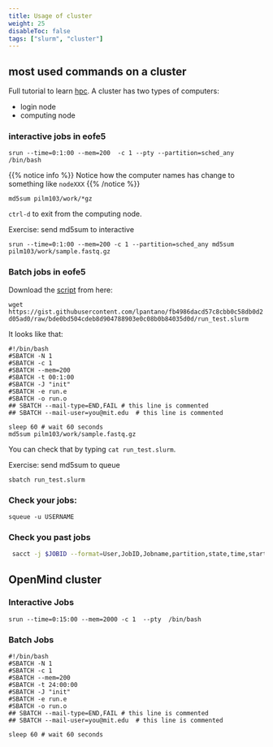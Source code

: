 ```yaml
---
title: Usage of cluster
weight: 25
disableToc: false
tags: ["slurm", "cluster"] 
---
```


## most used commands on a cluster

Full tutorial to learn [hpc](https://epcced.github.io/hpc-intro/010-hpc-concepts/). A cluster has two types of computers:

* login node
* computing node

### interactive jobs in eofe5

```
srun --time=0:1:00 --mem=200  -c 1 --pty --partition=sched_any /bin/bash
```

{{% notice info %}}
Notice how the computer names has change to something like `nodeXXX`
{{% /notice %}}


`md5sum pilm103/work/*gz`

`ctrl-d` to exit from the computing node.

Exercise: send md5sum to interactive

```
srun --time=0:1:00 --mem=200 -c 1 --partition=sched_any md5sum pilm103/work/sample.fastq.gz
```

### Batch jobs in eofe5

Download the [script](https://gist.githubusercontent.com/lpantano/fb4986dacd57c8cbb0c58db0d2d05ad0/raw/bde0bd504cdeb8d904788903e0c08b0b84035d0d/run_test.slurm) from here: 

`wget https://gist.githubusercontent.com/lpantano/fb4986dacd57c8cbb0c58db0d2d05ad0/raw/bde0bd504cdeb8d904788903e0c08b0b84035d0d/run_test.slurm`

It looks like that:

```
#!/bin/bash
#SBATCH -N 1
#SBATCH -c 1
#SBATCH --mem=200
#SBATCH -t 00:1:00
#SBATCH -J "init"
#SBATCH -e run.e
#SBATCH -o run.o
## SBATCH --mail-type=END,FAIL # this line is commented
## SBATCH --mail-user=you@mit.edu  # this line is commented

sleep 60 # wait 60 seconds
md5sum pilm103/work/sample.fastq.gz
```

You can check that by typing `cat run_test.slurm`.

Exercise:  send md5sum to queue

```
sbatch run_test.slurm
```

### Check your jobs:

```
squeue -u USERNAME
```

### Check you past jobs

```bash
 sacct -j $JOBID --format=User,JobID,Jobname,partition,state,time,start,end,elapsed,MaxRss,MaxVMSize,nnodes,ncpus,nodelist
```

## OpenMind cluster


### Interactive Jobs

```
srun --time=0:15:00 --mem=2000 -c 1  --pty  /bin/bash
```

### Batch Jobs

```
#!/bin/bash
#SBATCH -N 1
#SBATCH -c 1
#SBATCH --mem=200
#SBATCH -t 24:00:00
#SBATCH -J "init"
#SBATCH -e run.e
#SBATCH -o run.o
## SBATCH --mail-type=END,FAIL # this line is commented
## SBATCH --mail-user=you@mit.edu  # this line is commented

sleep 60 # wait 60 seconds
```

